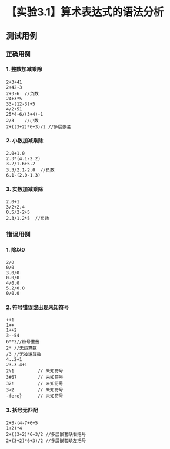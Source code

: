 # 【实验3.1】算术表达式的语法分析

## 测试用例

### 正确用例

#### 1. 整数加减乘除

```
2+3+41
2+42-3
2+3-6  //负数
24+3*5
33-(12-3)+5
4/2+51
25*4-6/(3+4)-1
2/3    //小数
2+((3+2)*6+3)/2 //多层嵌套
```

#### 2. 小数加减乘除

```
2.0+1.0
2.3*(4.1-2.2)
3.2/1.6+5.2
3.3/2.1-2.0  //负数
6.1-(2.0-1.3)
```

#### 3. 实数加减乘除

```
2.0+1
3/2+2.4
0.5/2-2+5
2.3/1.2*5  //负数
```

### 错误用例

#### 1. 除以0

```
2/0
0/0
3.0/0
0.0/0
4/0.0
5.2/0.0
0/0.0
```

#### 2. 符号错误或出现未知符号

```
++1
1++
1++2
3--54
6**2//符号重叠
2* //无运算数
/3 //无被运算数
4..2+1
23.3.4+1
2\1 		// 未知符号
3#67		// 未知符号
32!			// 未知符号
3>2 		// 未知符号
-fere} 		// 未知符号
```

#### 3. 括号无匹配

```
2+3-(4-7+6+5
1+2)*4
2+((3+2)*6+3/2 //多层嵌套缺右括号
2+(3+2)*6+3)/2 //多层嵌套缺左括号
```

